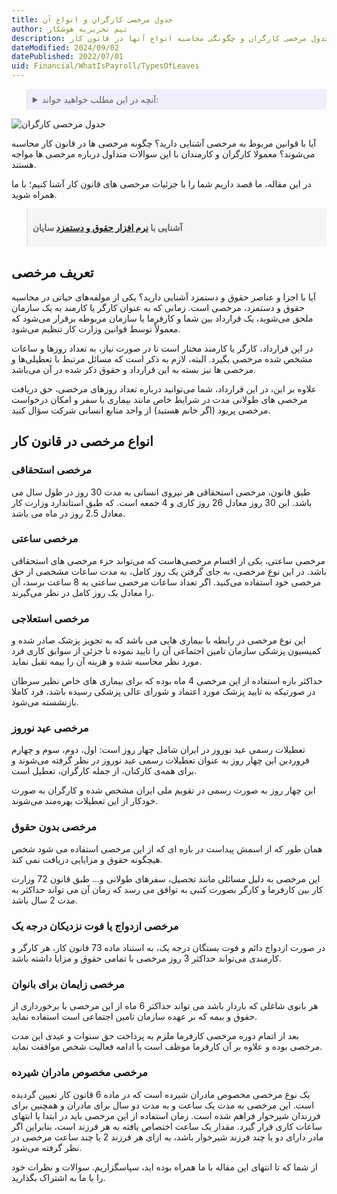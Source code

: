 ```yaml
---
title: جدول مرخصی کارگران و انواع آن
author: تیم تحریریه هوشکار
description: مشاهده جدول مرخصی کارگران و چگونگی محاسبه انواع آنها در قانون کار.
dateModified: 2024/09/02
datePublished: 2022/07/01
uid: Financial/WhatIsPayroll/TypesOfLeaves
---
```

<blockquote style="background-color:#eeeefc; padding:0.5rem">
<details>
  <summary>آنچه در این مطلب خواهید خواند:</summary>
  <ul>
    <li>تعریف مرخصی</li>
    <li>انواع مرخصی در قانون کار</li>
    <ul>
     <li>مرخصی استحقاقی</li>
     <li>مرخصی ساعتی</li>
     <li>مرخصی استعلاجی</li>
     <li>مرخصی عید نوروز</li>
     <li>مرخصی بدون حقوق</li>
     <li>مرخصی ازدواج یا فوت نزدیکان درجه یک</li>
     <li>مرخصی زایمان برای بانوان</li>
     <li>مرخصی مخصوص مادران شیرده</li>
    </ul>
  </ul>
</details>
</blockquote>

![جدول مرخصی کارگران](./Images/EmployeeLeaveSchedule-02.webp)

آیا با قوانین مربوط به مرخصی آشنایی دارید؟ چگونه مرخصی ها در قانون کار محاسبه می‌شوند؟ معمولا کارگران و کارمندان با این سوالات متداول درباره مرخصی ها مواجه هستند.

در این مقاله، ما قصد داریم شما را با جزئیات مرخصی های قانون کار آشنا کنیم؛ با ما همراه شوید.

<blockquote style="background-color:#f5f5f5; padding:0.5rem">
<p><strong>آشنایی با <a href="https://www.hooshkar.com/Software/Sayan/Module/Payroll" target="_blank">نرم افزار حقوق و دستمزد</a> سایان</strong></p></blockquote>

## تعریف مرخصی
آیا با اجزا و عناصر حقوق و دستمزد آشنایی دارید؟ یکی از مولفه‌های حیاتی در محاسبه حقوق و دستمزد، مرخصی است. زمانی که به عنوان کارگر یا کارمند به یک سازمان ملحق می‌شوید، یک قرارداد بین شما و کارفرما یا سازمان مربوطه برقرار می‌شود که معمولاً توسط قوانین وزارت کار تنظیم می‌شود.

در این قرارداد، کارگر یا کارمند مختار است تا در صورت نیاز، به تعداد روزها و ساعات مشخص شده مرخصی بگیرد. البته، لازم به ذکر است که مسائل مرتبط با تعطیلی‌ها و مرخصی ها نیز بسته به این قرارداد و حقوق ذکر شده در آن می‌باشد.

علاوه بر این، در این قرارداد، شما می‌توانید درباره تعداد روزهای مرخصی، حق دریافت مرخصی های طولانی مدت در شرایط خاص مانند بیماری یا سفر و امکان درخواست مرخصی پریود (اگر خانم هستید) از واحد منابع انسانی شرکت سؤال کنید.

## انواع مرخصی در قانون کار

### مرخصی استحقاقی

طبق قانون، مرخصی استحقاقی هر نیروی انسانی به مدت 30 روز در طول سال می باشد. این 30 روز معادل 26 روز کاری و 4 جمعه است. که طبق استاندارد وزارت کار معادل 2.5 روز در ماه می باشد.

### مرخصی ساعتی
مرخصی ساعتی، یکی از اقسام مرخصی‌هاست که می‌تواند جزء مرخصی های استحقاقی باشد. در این نوع مرخصی، به جای گرفتن یک روز کامل، به مدت ساعات مشخصی از حق مرخصی خود استفاده می‌کنید. اگر تعداد ساعات مرخصی ساعتی به 8 ساعت برسد، آن را معادل یک روز کامل در نظر می‌گیرند.

### مرخصی استعلاجی

این نوع مرخصی در رابطه با بیماری هایی می باشد که به تجویز پزشک صادر شده و کمیسیون پزشکی سازمان تامین اجتماعی آن را تایید نموده تا جزئی از سوابق کاری فرد مورد نظر محاسبه شده و هزینه آن را بیمه تقبل نماید. 

حداکثر بازه استفاده از این مرخصی 4 ماه بوده که برای بیماری های خاص نظیر سرطان در صورتیکه به تایید پزشک مورد اعتماد و شورای عالی پزشکی رسیده باشد، فرد کاملا بازنشسته می‌شود.

### مرخصی عید نوروز

تعطیلات رسمی عید نوروز در ایران شامل چهار روز است: اول، دوم، سوم و چهارم فروردین این چهار روز به عنوان تعطیلات رسمی عید نوروز در نظر گرفته می‌شوند و برای همه‌ی کارکنان، از جمله کارگران، تعطیل است.

این چهار روز به صورت رسمی در تقویم ملی ایران مشخص شده و کارگران به صورت خودکار از این تعطیلات بهره‌مند می‌شوند.

### مرخصی بدون حقوق

همان طور که از اسمش پیداست در بازه ای که از این مرخصی استفاده می شود شخص هیچگونه حقوق و مزایایی دریافت نمی کند. 

این مرخصی به دلیل مسائلی مانند تحصیل، سفرهای طولانی و... طبق قانون 72 وزارت کار بین کارفرما و کارگر بصورت کتبی به توافق می رسد که زمان آن می تواند حداکثر به مدت 2 سال باشد.

### مرخصی ازدواج یا فوت نزدیکان درجه یک

در صورت ازدواج دائم و فوت بستگان درجه یک، به استناد ماده 73 قانون کار، هر کارگر و کارمندی می‌تواند حداکثر 3 روز مرخصی با تمامی حقوق و مزایا داشته باشد.

### مرخصی زایمان برای بانوان

هر بانوی شاغلی که باردار باشد می تواند حداکثر 6 ماه از این مرخصی با برخورداری از حقوق و بیمه که بر عهده سازمان تامین اجتماعی است استفاده نماید. 

بعد از اتمام دوره مرخصی کارفرما ملزم به پرداخت حق سنوات و عیدی این مدت مرخصی بوده و علاوه بر آن کارفرما موظف است با ادامه فعالیت شخص موافقت نماید.

### مرخصی مخصوص مادران شیرده
 یک نوع مرخصی مخصوص مادران شیرده است که در ماده 6 قانون کار تعیین گردیده است. این مرخصی به مدت یک ساعت و به مدت دو سال برای مادران و همچنین برای فرزندان شیرخوار فراهم شده است. زمان استفاده از این مرخصی باید در ابتدا یا انتهای ساعات کاری قرار گیرد. مقدار یک ساعت اختصاص یافته به هر فرزند است، بنابراین اگر مادر دارای دو یا چند فرزند شیرخوار باشد، به ازای هر فرزند 2 یا چند ساعت مرخصی در نظر گرفته می‌شود.

از شما که تا انتهای این مقاله با ما همراه بوده اید، سپاسگزاریم. سوالات و نظرات خود را با ما به اشتراک بگذارید.